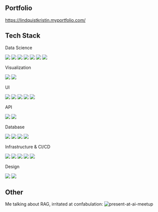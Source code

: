 ## Portfolio
https://lindquistkristin.myportfolio.com/

## Tech Stack
Data Science
<p>
<img src="https://img.shields.io/badge/pytorch-EE4C2C?logo=pytorch&logoColor=white&style=flat" />
<img src="https://img.shields.io/badge/huggingface-14854F?logo=python&logoColor=white&style=flat" />
<img src="https://img.shields.io/badge/spacy-09A3D5?logo=spacy&logoColor=white&style=flat" />
<img src="https://img.shields.io/badge/networkx-143055?logo=onnx&logoColor=white&style=flat" />
<img src="https://img.shields.io/badge/scikit-F7931E?logo=scikitlearn&logoColor=white&style=flat" />
<img src="https://img.shields.io/badge/polars-CD792C?logo=polars&logoColor=white&style=flat" />
<img src="https://img.shields.io/badge/python-3776AB?logo=python&logoColor=white&style=flat" />
</p>

Visualization
<p>
<img src="https://img.shields.io/badge/vega-2450B2?logo=vega&logoColor=white&style=flat" />
<img src="https://img.shields.io/badge/cytoscape-143055?logo=cytoscapedotjs&logoColor=white&style=flat" />
</p>

UI
<p>
<img src="https://img.shields.io/badge/react-0088CC?logo=react&logoColor=white&style=flat" />
<img src="https://img.shields.io/badge/typescript-3178C6?logo=typescript&logoColor=white&style=flat" />
<img src="https://img.shields.io/badge/mui-007FFF?logo=mui&logoColor=white&style=flat" />
<img src="https://img.shields.io/badge/next.js-000000?logo=next.js&logoColor=white&style=flat" />
<img src="https://img.shields.io/badge/vercel-000000?logo=vercel&logoColor=white&style=flat" />
</p>

API
<p>
<img src="https://img.shields.io/badge/trpc-2596BE?logo=trpc&logoColor=white&style=flat" />
<img src="https://img.shields.io/badge/lambda-FF9900?logo=awslambda&logoColor=white&style=flat" />
</p>

Database
<p>
<img src="https://img.shields.io/badge/postgresql-4169E1?logo=postgresql&logoColor=white&style=flat" />
<img src="https://img.shields.io/badge/prisma-2D3748?logo=prisma&logoColor=white&style=flat" />
<img src="https://img.shields.io/badge/redis-DC382D?logo=redis&logoColor=white&style=flat" />
<img src="https://img.shields.io/badge/bigquery-669DF6?logo=googlebigtable&logoColor=white&style=flat" />
</p>

Infrastructure & CI/CD
<p>
<img src="https://img.shields.io/badge/serverless-FD5750?logo=serverless&logoColor=white&style=flat" />
<img src="https://img.shields.io/badge/terraform-844FBA?logo=terraform&logoColor=white&style=flat" />
<img src="https://img.shields.io/badge/storybook-FF4785?logo=storybook&logoColor=white&style=flat" />
<img src="https://img.shields.io/badge/linux-DA3B8A?logo=linux&logoColor=white&style=flat" />
<img src="https://img.shields.io/badge/rds-527FFF?logo=amazonrds&logoColor=white&style=flat" />
</p>

Design
<p>
<img src="https://img.shields.io/badge/figma-F24E1E?logo=figma&logoColor=white&style=flat" />
<img src="https://img.shields.io/badge/figjam-009688?logo=figma&logoColor=white&style=flat" />
</p>

## Other
Me talking about RAG, irritated at confabulation:
![present-at-ai-meetup](https://github.com/kristinlindquist/kristinlindquist/assets/9382486/12a8e55c-e70f-4795-aaeb-90d1168e3d68)

